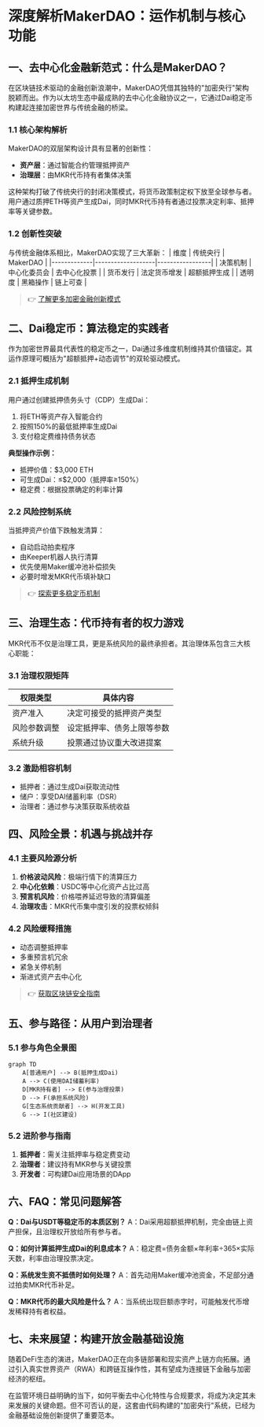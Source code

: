 # 深度解析MakerDAO：运作机制与核心功能

## 一、去中心化金融新范式：什么是MakerDAO？

在区块链技术驱动的金融创新浪潮中，MakerDAO凭借其独特的"加密央行"架构脱颖而出。作为以太坊生态中最成熟的去中心化金融协议之一，它通过Dai稳定币构建起连接加密世界与传统金融的桥梁。

### 1.1 核心架构解析
MakerDAO的双层架构设计具有显著的创新性：
- **资产层**：通过智能合约管理抵押资产
- **治理层**：由MKR代币持有者集体决策

这种架构打破了传统央行的封闭决策模式，将货币政策制定权下放至全球参与者。用户通过质押ETH等资产生成Dai，同时MKR代币持有者通过投票决定利率、抵押率等关键参数。

### 1.2 创新性突破
与传统金融体系相比，MakerDAO实现了三大革新：
| 维度        | 传统央行          | MakerDAO        |
|-------------|-------------------|-----------------|
| 决策机制    | 中心化委员会       | 去中心化投票     |
| 货币发行    | 法定货币增发       | 超额抵押生成     |
| 透明度      | 黑箱操作           | 链上可查         |

> 👉 [了解更多加密金融创新模式](https://bit.ly/okx_welcome)

## 二、Dai稳定币：算法稳定的实践者

作为加密世界最具代表性的稳定币之一，Dai通过多维度机制维持其价值锚定。其运作原理可概括为"超额抵押+动态调节"的双轮驱动模式。

### 2.1 抵押生成机制
用户通过创建抵押债务头寸（CDP）生成Dai：
1. 将ETH等资产存入智能合约
2. 按照150%的最低抵押率生成Dai
3. 支付稳定费维持债务状态

**典型操作示例：**
- 抵押价值：$3,000 ETH
- 可生成Dai：≤$2,000（抵押率≥150%）
- 稳定费：根据投票确定的利率计算

### 2.2 风险控制系统
当抵押资产价值下跌触发清算：
- 自动启动拍卖程序
- 由Keeper机器人执行清算
- 优先使用Maker缓冲池补偿损失
- 必要时增发MKR代币填补缺口

> 👉 [探索更多稳定币机制](https://bit.ly/okx_welcome)

## 三、治理生态：代币持有者的权力游戏

MKR代币不仅是治理工具，更是系统风险的最终承担者。其治理体系包含三大核心职能：

### 3.1 治理权限矩阵
| 权限类型        | 具体内容                   |
|-----------------|---------------------------|
| 资产准入        | 决定可接受的抵押资产类型    |
| 风险参数调整    | 设定抵押率、债务上限等参数  |
| 系统升级        | 投票通过协议重大改进提案    |

### 3.2 激励相容机制
- 抵押者：通过生成Dai获取流动性
- 储户：享受DAI储蓄利率（DSR）
- 治理者：通过参与决策获取系统收益

## 四、风险全景：机遇与挑战并存

### 4.1 主要风险源分析
1. **价格波动风险**：极端行情下的清算压力
2. **中心化依赖**：USDC等中心化资产占比过高
3. **预言机风险**：价格喂养延迟导致的清算偏差
4. **治理攻击**：MKR代币集中度引发的投票权倾斜

### 4.2 风险缓释措施
- 动态调整抵押率
- 多重预言机冗余
- 紧急关停机制
- 渐进式资产去中心化

> 👉 [获取区块链安全指南](https://bit.ly/okx_welcome)

## 五、参与路径：从用户到治理者

### 5.1 参与角色全景图
```mermaid
graph TD
    A[普通用户] --> B(抵押生成Dai)
    A --> C(使用DAI储蓄利率)
    D[MKR持有者] --> E(参与治理投票)
    D --> F(承担系统风险)
    G[生态系统贡献者] --> H(开发工具)
    G --> I(社区建设)
```

### 5.2 进阶参与指南
1. **抵押者**：需关注抵押率与稳定费变动
2. **治理者**：建议持有MKR参与关键投票
3. **开发者**：可构建Dai应用场景的DApp

## 六、FAQ：常见问题解答

**Q：Dai与USDT等稳定币的本质区别？**
A：Dai采用超额抵押机制，完全由链上资产担保，且治理权开放给所有参与者。

**Q：如何计算抵押生成Dai的利息成本？**
A：稳定费=债务金额×年利率÷365×实际天数，利率由治理投票决定。

**Q：系统发生资不抵债时如何处理？**
A：首先动用Maker缓冲池资金，不足部分通过拍卖MKR代币补足。

**Q：MKR代币的最大风险是什么？**
A：当系统出现巨额赤字时，可能触发代币增发稀释持有者权益。

## 七、未来展望：构建开放金融基础设施

随着DeFi生态的演进，MakerDAO正在向多链部署和现实资产上链方向拓展。通过引入真实世界资产（RWA）和跨链互操作性，其有望成为连接链下金融与加密经济的枢纽。

在监管环境日益明确的当下，如何平衡去中心化特性与合规要求，将成为决定其未来发展的关键命题。但不可否认的是，这套由代码构建的"加密央行"系统，已经为金融基础设施创新提供了重要范本。